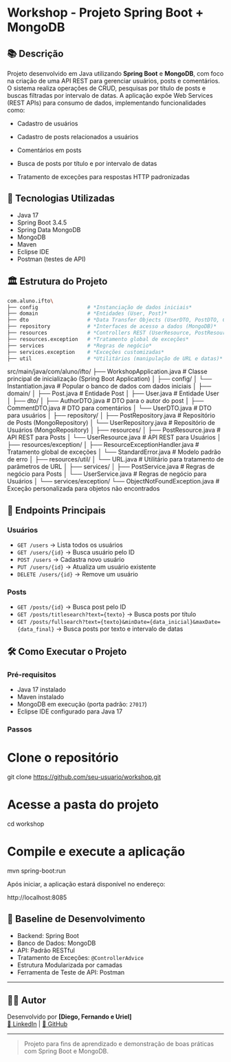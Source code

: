 
# Workshop - Projeto Spring Boot + MongoDB


## 📚 Descrição

Projeto desenvolvido em Java utilizando **Spring Boot** e **MongoDB**, com foco na criação de uma API REST para gerenciar usuários, posts e comentários.  
O sistema realiza operações de CRUD, pesquisas por título de posts e buscas filtradas por intervalo de datas.
A aplicação expõe Web Services (REST APIs) para consumo de dados, implementando funcionalidades como:

- Cadastro de usuários  

- Cadastro de posts relacionados a usuários

- Comentários em posts

- Busca de posts por título e por intervalo de datas

- Tratamento de exceções para respostas HTTP padronizadas


## 🚀 Tecnologias Utilizadas
- Java 17
- Spring Boot 3.4.5
- Spring Data MongoDB
- MongoDB
- Maven
- Eclipse IDE
- Postman (testes de API)

## 🏛️ Estrutura do Projeto
```bash
com.aluno.ifto\
├── config                # *Instanciação de dados iniciais*
├── domain                # *Entidades (User, Post)*
├── dto                   # *Data Transfer Objects (UserDTO, PostDTO, CommentDTO)*
├── repository            # *Interfaces de acesso a dados (MongoDB)*
├── resources             # *Controllers REST (UserResource, PostResource)*
├── resources.exception   # *Tratamento global de exceções*
├── services              # *Regras de negócio*
├── services.exception    # *Exceções customizadas*
├── util                  # *Utilitários (manipulação de URL e datas)*
```
src/main/java/com/aluno/ifto/
├── WorkshopApplication.java     # Classe principal de inicialização (Spring Boot Application)
│
├── config/
│   └── Instantiation.java        # Popular o banco de dados com dados iniciais
│
├── domain/
│   ├── Post.java                 # Entidade Post
│   ├── User.java                 # Entidade User
│
├── dto/
│   ├── AuthorDTO.java            # DTO para o autor do post
│   ├── CommentDTO.java           # DTO para comentários
│   └── UserDTO.java              # DTO para usuários
│
├── repository/
│   ├── PostRepository.java       # Repositório de Posts (MongoRepository)
│   └── UserRepository.java       # Repositório de Usuários (MongoRepository)
│
├── resources/
│   ├── PostResource.java         # API REST para Posts
│   └── UserResource.java         # API REST para Usuários
│
├── resources/exception/
│   ├── ResourceExceptionHandler.java  # Tratamento global de exceções
│   └── StandardError.java             # Modelo padrão de erro
│
├── resources/util/
│   └── URL.java                  # Utilitário para tratamento de parâmetros de URL
│
├── services/
│   ├── PostService.java          # Regras de negócio para Posts
│   └── UserService.java          # Regras de negócio para Usuários
│
└── services/exception/
    └── ObjectNotFoundException.java   # Exceção personalizada para objetos não encontrados


## 🔗 Endpoints Principais
### Usuários
- `GET /users` → Lista todos os usuários
- `GET /users/{id}` → Busca usuário pelo ID
- `POST /users` → Cadastra novo usuário
- `PUT /users/{id}` → Atualiza um usuário existente
- `DELETE /users/{id}` → Remove um usuário

### Posts
- `GET /posts/{id}` → Busca post pelo ID
- `GET /posts/titlesearch?text={texto}` → Busca posts por título
- `GET /posts/fullsearch?text={texto}&minDate={data_inicial}&maxDate={data_final}` → Busca posts por texto e intervalo de datas


## 🛠️ Como Executar o Projeto

### Pré-requisitos

- Java 17 instalado
- Maven instalado
- MongoDB em execução (porta padrão: `27017`)
- Eclipse IDE configurado para Java 17

### Passos

# Clone o repositório
git clone https://github.com/seu-usuario/workshop.git

# Acesse a pasta do projeto
cd workshop

# Compile e execute a aplicação
mvn spring-boot:run


Após iniciar, a aplicação estará disponível no endereço:  

http://localhost:8085


## 📌 Baseline de Desenvolvimento

- Backend: Spring Boot
- Banco de Dados: MongoDB
- API: Padrão RESTful
- Tratamento de Exceções: `@ControllerAdvice`
- Estrutura Modularizada por camadas
- Ferramenta de Teste de API: Postman

---

## 👨‍💻 Autor

Desenvolvido por **[Diego, Fernando e Uriel]**  
[🔗 LinkedIn](https://www.linkedin.com/) | [🐙 GitHub](https://github.com/)

---

> Projeto para fins de aprendizado e demonstração de boas práticas com Spring Boot e MongoDB.
